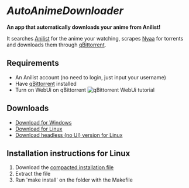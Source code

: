 # *AutoAnimeDownloader*

**An app that automatically downloads your anime from Anilist!**

It searches [Anilist](https://anilist.co) for the anime your watching, scrapes [Nyaa](https://nyaa.si) for torrents and downloads them through [qBittorrent](https://www.qbittorrent.org).

## Requirements
- An Anilist account (no need to login, just input your username)
- Have [qBittorrent](https://www.qbittorrent.org/download) installed
- Turn on WebUi on qBittorrent
![qBittorrent WebUi tutorial](https://i.imgur.com/vYgUdyy.png)

## Downloads
- [Download for Windows](https://github.com/icarosuper/AutoAnimeDownloader/releases/latest/download/AutoAnimeDownloader.exe)
- [Download for Linux](https://github.com/icarosuper/AutoAnimeDownloader/releases/latest/download/AutoAnimeDownloader.tar.xz)
- [Download headless (no UI) version for Linux](https://github.com/icarosuper/AutoAnimeDownloader/releases/latest/download/AutoAnimeDownloaderHeadless.tar.xz)

## Installation instructions for Linux
1. Download the [compacted installation file](https://github.com/icarosuper/AutoAnimeDownloader/releases/latest/download/AutoAnimeDownloader.tar.xz)
2. Extract the file
3. Run 'make install' on the folder with the Makefile
